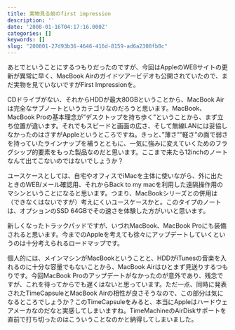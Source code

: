 ```yaml
---
title: 実物見る前のfirst impression
description: ''
date: '2008-01-16T04:17:16.000Z'
categories: []
keywords: []
slug: "200801-27d93b36-4646-416d-8159-ad6a2308fb8c"
---
```

あとでということにするつもりだったのですが、今回はAppleのWEBサイトの更新が異常に早く、MacBook Airのガイドツアービデオも公開されていたので、まだ実物を見ていないですがFirst Impressionを。

CDドライブがない、それからHDDが最大80GBということから、MacBook Airは完全なサブノートというカテゴリなのだろうと思います。MacBook、MacBook Proの基本理念が”デスクトップを持ち歩く”ということから、まず立ち位置が違います。それでもスピードと画面の広さ、そして無線LANには妥協しなかったのはさすがAppleというところですね。きっと、”薄さ””軽さ”の面で弱さを持っていたラインナップを補うとともに、一気に強みに変えていくためのフラグシップ的要素をもった製品なのだと思います。ここまで来たら12inchのノートなんて出てこないのではないでしょうか？

ユースケースとしては、自宅やオフィスでiMacを主体に使いながら、外に出たときのWEB/メール確認用、それからBack to my macを利用した遠隔操作用のマシンということになると思います。つまり、MacBookシリーズとの併用は（できなくはないですが）考えにくいユースケースかと。このタイプのノートは、オプションのSSD 64GBでその速さを体験した方がいいと思います。

新しくなったトラックパッドですが、いづれMacBook、MacBook Proにも装備されると思います。今までのAppleを考えても徐々にアップデートしていくというのは十分考えられるロードマップです。

個人的には、メインマシンがMacBookということと、HDDがiTunesの音楽を入れるのに十分な容量でもないことから、MacBook Airはひとまず見送りするつもりです。今回MacBook Proのアップデートがなかったのが意外であり、残念ですが、これを待ってからでも遅くはないと思っています。ただ一点、同時に発表されたTimeCapsuleとMacBook Airの相性が良さそうなので、この部分は気になるところでしょうか？このTimeCapsuleをみると、本当にAppleはハードウェアメーカなのだなと実感してしまいますね。TimeMachineのAirDiskサポートを直前で打ち切ったのはこういうことなのかと納得してしまいました。